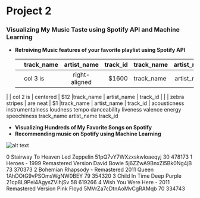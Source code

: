# Project 2 
### Visualizing My Music Taste using Spotify API and Machine Learning

* **Retreiving Music features of your favorite playlist using Spotify API**

   | | track_name | artist_name | track_id |track_name | artist_name | track_id |
  | --- | ------------- |:-------------:| -----:|------------- |:-------------:| -----:|
  |  | col 3 is      | right-aligned | $1600 |track_name | artist_name | track_id |
 |   | col 2 is      | centered      |   $12 |track_name | artist_name | track_id |
  |  | zebra stripes | are neat      |    $1 |track_name | artist_name | track_id |
acousticness	instrumentalness	loudness	tempo	danceability	liveness	valence	energy	speechiness
track_name	artist_name	track_id
* **Visualizing Hundreds of My Favorite Songs on Spotify**
* **Recommending music on Spotify using Machine Learning**

![alt text](https://spotify.i.lithium.com/t5/image/serverpage/image-id/34343iEA24CBEDC14AD443/image-size/medium?v=0.6&px=100 "Logo Title Text 1")


0	Stairway To Heaven	Led Zeppelin	51pQ7vY7WXzxskwloaeqyj	30	478173
1	Heroes - 1999 Remastered Version	David Bowie	5j6ZZwA9BnxZi5Bk0Ng4jB	73	370373
2	Bohemian Rhapsody - Remastered 2011	Queen	1AhDOtG9vPSOmsWgNW0BEY	79	354320
3	Child In Time	Deep Purple	21cp8L9Pei4AgysZVihjSv	58	619266
4	Wish You Were Here - 2011 Remastered Version	Pink Floyd	5MVrZa7cDtnAoMvCgRAMqb	70	334743



